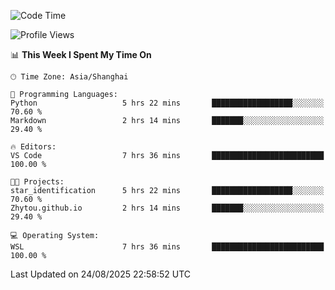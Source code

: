 <!--START_SECTION:waka-->
![Code Time](http://img.shields.io/badge/Code%20Time-3%2C085%20hrs%2027%20mins-blue)

![Profile Views](http://img.shields.io/badge/Profile%20Views-0-blue)

📊 **This Week I Spent My Time On** 

```text
🕑︎ Time Zone: Asia/Shanghai

💬 Programming Languages: 
Python                   5 hrs 22 mins       ██████████████████░░░░░░░   70.60 % 
Markdown                 2 hrs 14 mins       ███████░░░░░░░░░░░░░░░░░░   29.40 % 

🔥 Editors: 
VS Code                  7 hrs 36 mins       █████████████████████████   100.00 % 

🐱‍💻 Projects: 
star_identification      5 hrs 22 mins       ██████████████████░░░░░░░   70.60 % 
Zhytou.github.io         2 hrs 14 mins       ███████░░░░░░░░░░░░░░░░░░   29.40 % 

💻 Operating System: 
WSL                      7 hrs 36 mins       █████████████████████████   100.00 % 
```


 Last Updated on 24/08/2025 22:58:52 UTC
<!--END_SECTION:waka-->